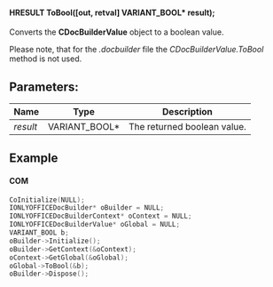 #### HRESULT ToBool(\[out, retval] VARIANT\_BOOL\* result);

Converts the **CDocBuilderValue** object to a boolean value.

Please note, that for the *.docbuilder* file the *CDocBuilderValue.ToBool* method is not used.

## Parameters:

| Name     | Type            | Description                 |
| -------- | --------------- | --------------------------- |
| *result* | VARIANT\_BOOL\* | The returned boolean value. |

## Example

#### COM

```c++
CoInitialize(NULL);
IONLYOFFICEDocBuilder* oBuilder = NULL;
IONLYOFFICEDocBuilderContext* oContext = NULL;
IONLYOFFICEDocBuilderValue* oGlobal = NULL;
VARIANT_BOOL b;
oBuilder->Initialize();
oBuilder->GetContext(&oContext);
oContext->GetGlobal(&oGlobal);
oGlobal->ToBool(&b);
oBuilder->Dispose();
```

